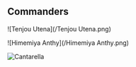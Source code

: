 ## Commanders

![Tenjou Utena](/Tenjou Utena.png)

![Himemiya Anthy](/Himemiya Anthy.png)

![Cantarella](/Cantarella.png)
